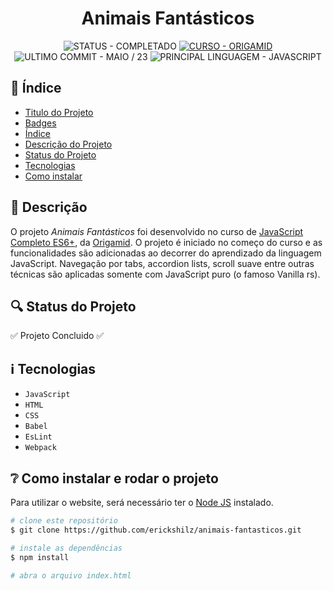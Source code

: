 <h1 id="titulo" align="center">Animais Fantásticos</h1>

<p align="center" id="badges">
  <!-- STATUS DO PROJETO -->
  <img alt="STATUS - COMPLETADO" loading="lazy" src="https://img.shields.io/badge/STATUS-COMPLETADO-GREEN?style=for-the-badge" />

  <!-- CURSO -->
  <a href="https://www.origmaid.com">
    <img alt="CURSO - ORIGAMID" loading="lazy" src="https://img.shields.io/badge/CURSO-ORIGAMID-8844EE?style=for-the-badge" />
  </a>

  <!-- ULTIMO COMMIT -->
  <img alt="ULTIMO COMMIT - MAIO / 23" loading="lazy" src="https://img.shields.io/badge/ULTIMO_COMMIT-MAIO_/_23-20B2AA?style=for-the-badge" />

  <!-- PRINCIPAL LINGUAGEM -->
  <img alt="PRINCIPAL LINGUAGEM - JAVASCRIPT" loading="lazy" src="https://img.shields.io/badge/PRINCIPAL_LINGUAGEM-JavaScript-FFBB55?style=for-the-badge" />
</p>

<!-- ÍNDICE -->
<h2 id="indice">📎 Índice</h2>

* [Titulo do Projeto](#titulo)
* [Badges](#badges)
* [Índice](#indice)
* [Descrição do Projeto](#descricao)
* [Status do Projeto](#status)
* [Tecnologias](#tecno)
* [Como instalar](#como-usar)

<!-- AS DUAS DEVERIAM VIR EM CIMA DAS TECNOLOGIAS -->
<!-- * [Funcionalidades e Demonstração](#func-e-demo) -->
<!-- * [Acesso ao Projeto](#acesso) -->

<!--
OPÇÕES ADICIONAIS

* [Contribuidores](#contribuidores)
* [Licença](#licenca) || Não sei a licença
* [Conclusão](#conclu) || Se for profissional
* [Como utilizar](#como-usar) || Se for pessoal / aberto
-->

<!-- DESCRIÇÃO -->
<h2 id="descricao">📄 Descrição</h2>

<p>O projeto <em>Animais Fantásticos</em> foi desenvolvido no curso de <a href="https://www.origamid.com/curso/javascript-completo-es6/" target="_blank">JavaScript Completo ES6+</a>, da <a href="https://www.origamid.com" target="_blank">Origamid</a>. O projeto é iniciado no começo do curso e as funcionalidades são adicionadas ao decorrer do aprendizado da linguagem JavaScript. Navegação por tabs, accordion lists, scroll suave entre outras técnicas são aplicadas somente com JavaScript puro (o famoso Vanilla rs).</p>

<!-- STATUS DO PROJETO -->
<h2 id="status">🔍 Status do Projeto</h2>

✅ Projeto Concluido ✅


<!-- TECNOLOGIAS UTILIZADAS -->
<h2 id="tecno">ℹ️ Tecnologias</h2>

* `JavaScript`
* `HTML`
* `CSS`
* `Babel`
* `EsLint`
* `Webpack`

<!-- COMO USAR -->
<h2 id="como-usar">❔ Como instalar e rodar o projeto </h2>
  
<p>Para utilizar o website, será necessário ter o <a href="https://nodejs.org/en" target="_blank">Node JS</a> instalado.</p>

~~~ bash
# clone este repositório
$ git clone https://github.com/erickshilz/animais-fantasticos.git

# instale as dependências
$ npm install

# abra o arquivo index.html
~~~
